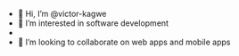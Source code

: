 - 👋 Hi, I’m @victor-kagwe
- 👀 I’m interested in software development 
- 
- 💞️ I’m looking to collaborate on web apps  and mobile apps

<!---
victor-kagwe/victor-kagwe is a ✨ special ✨ repository because its `README.md` (this file) appears on your GitHub profile.
You can click the Preview link to take a look at your changes.
--->
